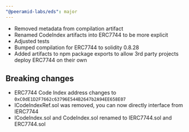 ```yaml
---
"@peeramid-labs/eds": major
---
```


- Removed metadata from compilation artifact
- Renamed CodeIndex artifacts into ERC7744 to be more explicit
- Adjusted tests
- Bumped compilation for ERC7744 to solidity 0.8.28
- Added artifacts to npm package exports to allow 3rd party projects deploy ERC7744 on their own

## Breaking changes 
- ERC7744 Code Index address changes to `0xC0dE1D2F7662c63796E544B2647b2A94EE658E07`
- ICodeIndexRef.sol was removed, you can now directly interface from IERC7744
- ICodeIndex.sol and CodeIndex.sol renamed to IERC7744.sol and ERC7744.sol 

